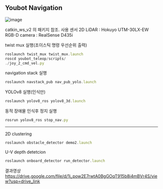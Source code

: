 ## Youbot Navigation
![image](https://github.com/Duenibee/detection_dynamic_objects/assets/89338327/020fa68b-383c-4fbb-a09e-b3d804e4c587)

catkin_ws_v2 의 패키지 참조.
사용 센서
2D LiDAR : Hokuyo UTM-30LX-EW
RGB-D camera : RealSense D435i

twist mux 실행(조이스틱 명령 우선순위 출력)

```jsx
roslaunch twist_mux twist_mux.launch
roscd youbot_teleop/scripts/
./joy_2_cmd_vel.py
```

navigation stack 실행 

```jsx
roslaunch navstack_pub nav_pub_yolo.launch
```

YOLOv8 실행(인식만)

```jsx
roslaunch yolov8_ros yolov8_3d.launch
```

동적 장애물 인식후 정지 실행 

```jsx
rosrun yolov8_ros stop_nav.py
```

---

2D clustering

```jsx
roslaunch obstacle_detector demo2.launch
```

U-V depth detetcion

```jsx
roslaunch onboard_detector run_detector.launch
```

결과영상
https://drive.google.com/file/d/1j_pow2E7rwtA0BgGOqT915b8i4mBVr4S/view?usp=drive_link
